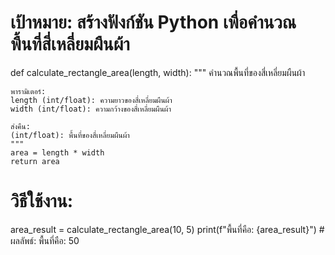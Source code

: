 # เป้าหมาย: สร้างฟังก์ชัน Python เพื่อคำนวณพื้นที่สี่เหลี่ยมผืนผ้า

def calculate_rectangle_area(length, width):
    """
    คำนวณพื้นที่ของสี่เหลี่ยมผืนผ้า

    พารามิเตอร์:
    length (int/float): ความยาวของสี่เหลี่ยมผืนผ้า
    width (int/float): ความกว้างของสี่เหลี่ยมผืนผ้า

    ส่งคืน:
    (int/float): พื้นที่ของสี่เหลี่ยมผืนผ้า
    """
    area = length * width
    return area

# วิธีใช้งาน:
area_result = calculate_rectangle_area(10, 5)
print(f"พื้นที่คือ: {area_result}") # ผลลัพธ์: พื้นที่คือ: 50
